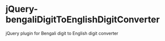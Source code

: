 # jQuery-bengaliDigitToEnglishDigitConverter
jQuery plugin for Bengali digit to English digit converter 
